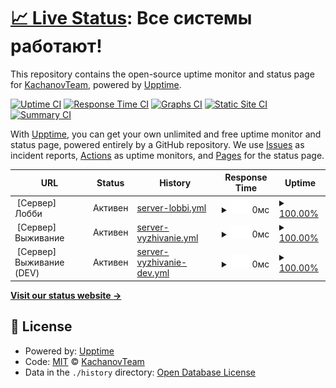 # [📈 Live Status](https://status.kachanovcraft.com): <!--live status--> **Все системы работают!**

This repository contains the open-source uptime monitor and status page for [KachanovTeam](https://kachanovcraft.com), powered by [Upptime](https://github.com/upptime/upptime).

[![Uptime CI](https://github.com/KachanovTeam/status/workflows/Uptime%20CI/badge.svg)](https://github.com/KachanovTeam/status/actions?query=workflow%3A%22Uptime+CI%22)
[![Response Time CI](https://github.com/KachanovTeam/status/workflows/Response%20Time%20CI/badge.svg)](https://github.com/KachanovTeam/status/actions?query=workflow%3A%22Response+Time+CI%22)
[![Graphs CI](https://github.com/KachanovTeam/status/workflows/Graphs%20CI/badge.svg)](https://github.com/KachanovTeam/status/actions?query=workflow%3A%22Graphs+CI%22)
[![Static Site CI](https://github.com/KachanovTeam/status/workflows/Static%20Site%20CI/badge.svg)](https://github.com/KachanovTeam/status/actions?query=workflow%3A%22Static+Site+CI%22)
[![Summary CI](https://github.com/KachanovTeam/status/workflows/Summary%20CI/badge.svg)](https://github.com/KachanovTeam/status/actions?query=workflow%3A%22Summary+CI%22)

With [Upptime](https://upptime.js.org), you can get your own unlimited and free uptime monitor and status page, powered entirely by a GitHub repository. We use [Issues](https://github.com/KachanovTeam/status/issues) as incident reports, [Actions](https://github.com/KachanovTeam/status/actions) as uptime monitors, and [Pages](https://status.kachanovcraft.com) for the status page.

<!--start: status pages-->
<!-- This summary is generated by Upptime (https://github.com/upptime/upptime) -->
<!-- Do not edit this manually, your changes will be overwritten -->
<!-- prettier-ignore -->
| URL | Status | History | Response Time | Uptime |
| --- | ------ | ------- | ------------- | ------ |
| <img alt="" src="https://favicons.githubusercontent.com/null" height="13"> [Сервер] Лобби | Активен | [server-lobbi.yml](https://github.com/KachanovTeam/status/commits/HEAD/history/server-lobbi.yml) | <details><summary><img alt="Response time graph" src="./graphs/server-lobbi/response-time-week.png" height="20"> 0мс</summary><br><a href="https://status.kachanovcraft.com/history/server-lobbi"><img alt="Response time 372" src="https://img.shields.io/endpoint?url=https%3A%2F%2Fraw.githubusercontent.com%2FKachanovTeam%2Fstatus%2FHEAD%2Fapi%2Fserver-lobbi%2Fresponse-time.json"></a><br><a href="https://status.kachanovcraft.com/history/server-lobbi"><img alt="24-hour response time 0" src="https://img.shields.io/endpoint?url=https%3A%2F%2Fraw.githubusercontent.com%2FKachanovTeam%2Fstatus%2FHEAD%2Fapi%2Fserver-lobbi%2Fresponse-time-day.json"></a><br><a href="https://status.kachanovcraft.com/history/server-lobbi"><img alt="7-day response time 0" src="https://img.shields.io/endpoint?url=https%3A%2F%2Fraw.githubusercontent.com%2FKachanovTeam%2Fstatus%2FHEAD%2Fapi%2Fserver-lobbi%2Fresponse-time-week.json"></a><br><a href="https://status.kachanovcraft.com/history/server-lobbi"><img alt="30-day response time 392" src="https://img.shields.io/endpoint?url=https%3A%2F%2Fraw.githubusercontent.com%2FKachanovTeam%2Fstatus%2FHEAD%2Fapi%2Fserver-lobbi%2Fresponse-time-month.json"></a><br><a href="https://status.kachanovcraft.com/history/server-lobbi"><img alt="1-year response time 372" src="https://img.shields.io/endpoint?url=https%3A%2F%2Fraw.githubusercontent.com%2FKachanovTeam%2Fstatus%2FHEAD%2Fapi%2Fserver-lobbi%2Fresponse-time-year.json"></a></details> | <details><summary><a href="https://status.kachanovcraft.com/history/server-lobbi">100.00%</a></summary><a href="https://status.kachanovcraft.com/history/server-lobbi"><img alt="All-time uptime 100.00%" src="https://img.shields.io/endpoint?url=https%3A%2F%2Fraw.githubusercontent.com%2FKachanovTeam%2Fstatus%2FHEAD%2Fapi%2Fserver-lobbi%2Fuptime.json"></a><br><a href="https://status.kachanovcraft.com/history/server-lobbi"><img alt="24-hour uptime 100.00%" src="https://img.shields.io/endpoint?url=https%3A%2F%2Fraw.githubusercontent.com%2FKachanovTeam%2Fstatus%2FHEAD%2Fapi%2Fserver-lobbi%2Fuptime-day.json"></a><br><a href="https://status.kachanovcraft.com/history/server-lobbi"><img alt="7-day uptime 100.00%" src="https://img.shields.io/endpoint?url=https%3A%2F%2Fraw.githubusercontent.com%2FKachanovTeam%2Fstatus%2FHEAD%2Fapi%2Fserver-lobbi%2Fuptime-week.json"></a><br><a href="https://status.kachanovcraft.com/history/server-lobbi"><img alt="30-day uptime 100.00%" src="https://img.shields.io/endpoint?url=https%3A%2F%2Fraw.githubusercontent.com%2FKachanovTeam%2Fstatus%2FHEAD%2Fapi%2Fserver-lobbi%2Fuptime-month.json"></a><br><a href="https://status.kachanovcraft.com/history/server-lobbi"><img alt="1-year uptime 100.00%" src="https://img.shields.io/endpoint?url=https%3A%2F%2Fraw.githubusercontent.com%2FKachanovTeam%2Fstatus%2FHEAD%2Fapi%2Fserver-lobbi%2Fuptime-year.json"></a></details>
| <img alt="" src="https://favicons.githubusercontent.com/null" height="13"> [Сервер] Выживание | Активен | [server-vyzhivanie.yml](https://github.com/KachanovTeam/status/commits/HEAD/history/server-vyzhivanie.yml) | <details><summary><img alt="Response time graph" src="./graphs/server-vyzhivanie/response-time-week.png" height="20"> 0мс</summary><br><a href="https://status.kachanovcraft.com/history/server-vyzhivanie"><img alt="Response time 165" src="https://img.shields.io/endpoint?url=https%3A%2F%2Fraw.githubusercontent.com%2FKachanovTeam%2Fstatus%2FHEAD%2Fapi%2Fserver-vyzhivanie%2Fresponse-time.json"></a><br><a href="https://status.kachanovcraft.com/history/server-vyzhivanie"><img alt="24-hour response time 0" src="https://img.shields.io/endpoint?url=https%3A%2F%2Fraw.githubusercontent.com%2FKachanovTeam%2Fstatus%2FHEAD%2Fapi%2Fserver-vyzhivanie%2Fresponse-time-day.json"></a><br><a href="https://status.kachanovcraft.com/history/server-vyzhivanie"><img alt="7-day response time 0" src="https://img.shields.io/endpoint?url=https%3A%2F%2Fraw.githubusercontent.com%2FKachanovTeam%2Fstatus%2FHEAD%2Fapi%2Fserver-vyzhivanie%2Fresponse-time-week.json"></a><br><a href="https://status.kachanovcraft.com/history/server-vyzhivanie"><img alt="30-day response time 180" src="https://img.shields.io/endpoint?url=https%3A%2F%2Fraw.githubusercontent.com%2FKachanovTeam%2Fstatus%2FHEAD%2Fapi%2Fserver-vyzhivanie%2Fresponse-time-month.json"></a><br><a href="https://status.kachanovcraft.com/history/server-vyzhivanie"><img alt="1-year response time 165" src="https://img.shields.io/endpoint?url=https%3A%2F%2Fraw.githubusercontent.com%2FKachanovTeam%2Fstatus%2FHEAD%2Fapi%2Fserver-vyzhivanie%2Fresponse-time-year.json"></a></details> | <details><summary><a href="https://status.kachanovcraft.com/history/server-vyzhivanie">100.00%</a></summary><a href="https://status.kachanovcraft.com/history/server-vyzhivanie"><img alt="All-time uptime 100.00%" src="https://img.shields.io/endpoint?url=https%3A%2F%2Fraw.githubusercontent.com%2FKachanovTeam%2Fstatus%2FHEAD%2Fapi%2Fserver-vyzhivanie%2Fuptime.json"></a><br><a href="https://status.kachanovcraft.com/history/server-vyzhivanie"><img alt="24-hour uptime 100.00%" src="https://img.shields.io/endpoint?url=https%3A%2F%2Fraw.githubusercontent.com%2FKachanovTeam%2Fstatus%2FHEAD%2Fapi%2Fserver-vyzhivanie%2Fuptime-day.json"></a><br><a href="https://status.kachanovcraft.com/history/server-vyzhivanie"><img alt="7-day uptime 100.00%" src="https://img.shields.io/endpoint?url=https%3A%2F%2Fraw.githubusercontent.com%2FKachanovTeam%2Fstatus%2FHEAD%2Fapi%2Fserver-vyzhivanie%2Fuptime-week.json"></a><br><a href="https://status.kachanovcraft.com/history/server-vyzhivanie"><img alt="30-day uptime 100.00%" src="https://img.shields.io/endpoint?url=https%3A%2F%2Fraw.githubusercontent.com%2FKachanovTeam%2Fstatus%2FHEAD%2Fapi%2Fserver-vyzhivanie%2Fuptime-month.json"></a><br><a href="https://status.kachanovcraft.com/history/server-vyzhivanie"><img alt="1-year uptime 100.00%" src="https://img.shields.io/endpoint?url=https%3A%2F%2Fraw.githubusercontent.com%2FKachanovTeam%2Fstatus%2FHEAD%2Fapi%2Fserver-vyzhivanie%2Fuptime-year.json"></a></details>
| <img alt="" src="https://favicons.githubusercontent.com/null" height="13"> [Сервер] Выживание (DEV) | Активен | [server-vyzhivanie-dev.yml](https://github.com/KachanovTeam/status/commits/HEAD/history/server-vyzhivanie-dev.yml) | <details><summary><img alt="Response time graph" src="./graphs/server-vyzhivanie-dev/response-time-week.png" height="20"> 0мс</summary><br><a href="https://status.kachanovcraft.com/history/server-vyzhivanie-dev"><img alt="Response time 251" src="https://img.shields.io/endpoint?url=https%3A%2F%2Fraw.githubusercontent.com%2FKachanovTeam%2Fstatus%2FHEAD%2Fapi%2Fserver-vyzhivanie-dev%2Fresponse-time.json"></a><br><a href="https://status.kachanovcraft.com/history/server-vyzhivanie-dev"><img alt="24-hour response time 0" src="https://img.shields.io/endpoint?url=https%3A%2F%2Fraw.githubusercontent.com%2FKachanovTeam%2Fstatus%2FHEAD%2Fapi%2Fserver-vyzhivanie-dev%2Fresponse-time-day.json"></a><br><a href="https://status.kachanovcraft.com/history/server-vyzhivanie-dev"><img alt="7-day response time 0" src="https://img.shields.io/endpoint?url=https%3A%2F%2Fraw.githubusercontent.com%2FKachanovTeam%2Fstatus%2FHEAD%2Fapi%2Fserver-vyzhivanie-dev%2Fresponse-time-week.json"></a><br><a href="https://status.kachanovcraft.com/history/server-vyzhivanie-dev"><img alt="30-day response time 0" src="https://img.shields.io/endpoint?url=https%3A%2F%2Fraw.githubusercontent.com%2FKachanovTeam%2Fstatus%2FHEAD%2Fapi%2Fserver-vyzhivanie-dev%2Fresponse-time-month.json"></a><br><a href="https://status.kachanovcraft.com/history/server-vyzhivanie-dev"><img alt="1-year response time 251" src="https://img.shields.io/endpoint?url=https%3A%2F%2Fraw.githubusercontent.com%2FKachanovTeam%2Fstatus%2FHEAD%2Fapi%2Fserver-vyzhivanie-dev%2Fresponse-time-year.json"></a></details> | <details><summary><a href="https://status.kachanovcraft.com/history/server-vyzhivanie-dev">100.00%</a></summary><a href="https://status.kachanovcraft.com/history/server-vyzhivanie-dev"><img alt="All-time uptime 100.00%" src="https://img.shields.io/endpoint?url=https%3A%2F%2Fraw.githubusercontent.com%2FKachanovTeam%2Fstatus%2FHEAD%2Fapi%2Fserver-vyzhivanie-dev%2Fuptime.json"></a><br><a href="https://status.kachanovcraft.com/history/server-vyzhivanie-dev"><img alt="24-hour uptime 100.00%" src="https://img.shields.io/endpoint?url=https%3A%2F%2Fraw.githubusercontent.com%2FKachanovTeam%2Fstatus%2FHEAD%2Fapi%2Fserver-vyzhivanie-dev%2Fuptime-day.json"></a><br><a href="https://status.kachanovcraft.com/history/server-vyzhivanie-dev"><img alt="7-day uptime 100.00%" src="https://img.shields.io/endpoint?url=https%3A%2F%2Fraw.githubusercontent.com%2FKachanovTeam%2Fstatus%2FHEAD%2Fapi%2Fserver-vyzhivanie-dev%2Fuptime-week.json"></a><br><a href="https://status.kachanovcraft.com/history/server-vyzhivanie-dev"><img alt="30-day uptime 100.00%" src="https://img.shields.io/endpoint?url=https%3A%2F%2Fraw.githubusercontent.com%2FKachanovTeam%2Fstatus%2FHEAD%2Fapi%2Fserver-vyzhivanie-dev%2Fuptime-month.json"></a><br><a href="https://status.kachanovcraft.com/history/server-vyzhivanie-dev"><img alt="1-year uptime 100.00%" src="https://img.shields.io/endpoint?url=https%3A%2F%2Fraw.githubusercontent.com%2FKachanovTeam%2Fstatus%2FHEAD%2Fapi%2Fserver-vyzhivanie-dev%2Fuptime-year.json"></a></details>

<!--end: status pages-->

[**Visit our status website →**](https://status.kachanovcraft.com)

## 📄 License

- Powered by: [Upptime](https://github.com/upptime/upptime)
- Code: [MIT](./LICENSE) © [KachanovTeam](https://kachanovcraft.com)
- Data in the `./history` directory: [Open Database License](https://opendatacommons.org/licenses/odbl/1-0/)
